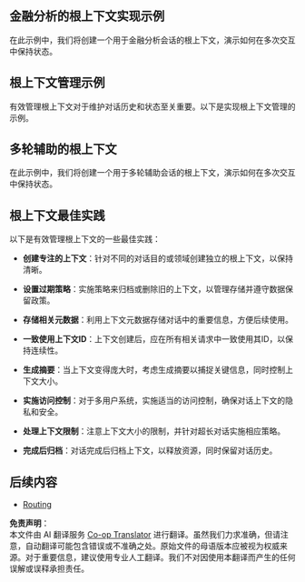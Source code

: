<!--
CO_OP_TRANSLATOR_METADATA:
{
  "original_hash": "e1cbc99fa7185139ad6d539eca09a2b3",
  "translation_date": "2025-06-02T20:22:24+00:00",
  "source_file": "05-AdvancedTopics/mcp-root-contexts/README.md",
  "language_code": "zh"
}
-->
## 金融分析的根上下文实现示例

在此示例中，我们将创建一个用于金融分析会话的根上下文，演示如何在多次交互中保持状态。

## 根上下文管理示例

有效管理根上下文对于维护对话历史和状态至关重要。以下是实现根上下文管理的示例。

## 多轮辅助的根上下文

在此示例中，我们将创建一个用于多轮辅助会话的根上下文，演示如何在多次交互中保持状态。

## 根上下文最佳实践

以下是有效管理根上下文的一些最佳实践：

- **创建专注的上下文**：针对不同的对话目的或领域创建独立的根上下文，以保持清晰。

- **设置过期策略**：实施策略来归档或删除旧的上下文，以管理存储并遵守数据保留政策。

- **存储相关元数据**：利用上下文元数据存储对话中的重要信息，方便后续使用。

- **一致使用上下文ID**：上下文创建后，应在所有相关请求中一致使用其ID，以保持连续性。

- **生成摘要**：当上下文变得庞大时，考虑生成摘要以捕捉关键信息，同时控制上下文大小。

- **实施访问控制**：对于多用户系统，实施适当的访问控制，确保对话上下文的隐私和安全。

- **处理上下文限制**：注意上下文大小的限制，并针对超长对话实施相应策略。

- **完成后归档**：对话完成后归档上下文，以释放资源，同时保留对话历史。

## 后续内容

- [Routing](../mcp-routing/README.md)

**免责声明**：  
本文件由 AI 翻译服务 [Co-op Translator](https://github.com/Azure/co-op-translator) 进行翻译。虽然我们力求准确，但请注意，自动翻译可能包含错误或不准确之处。原始文件的母语版本应被视为权威来源。对于重要信息，建议使用专业人工翻译。我们不对因使用本翻译而产生的任何误解或误释承担责任。